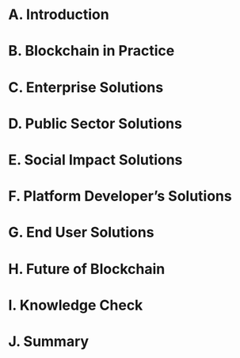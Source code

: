 




# A. Introduction


# B. Blockchain in Practice


# C. Enterprise Solutions


# D. Public Sector Solutions


# E. Social Impact Solutions


# F. Platform Developer’s Solutions


# G. End User Solutions


# H. Future of Blockchain


# I. Knowledge Check


# J. Summary